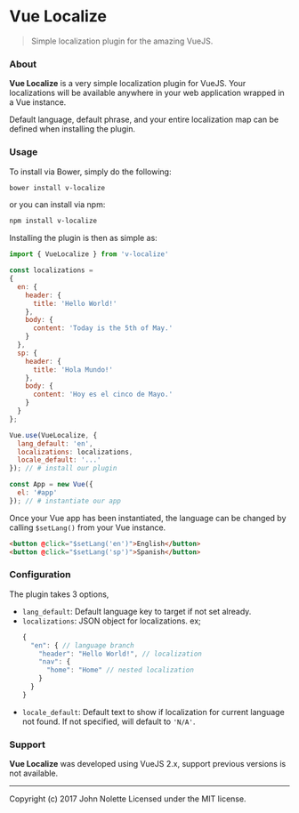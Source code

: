 # **Vue Localize**

> Simple localization plugin for the amazing VueJS.

### About

**Vue Localize** is a very simple localization plugin for VueJS. Your localizations will be available anywhere in your web application wrapped in a Vue instance.

Default language, default phrase, and your entire localization map can be defined when installing the plugin.

### Usage

To install via Bower, simply do the following:
```sh
bower install v-localize
```
or you can install via npm:
```sh
npm install v-localize
```
Installing the plugin is then as simple as:

```js
import { VueLocalize } from 'v-localize'

const localizations =
{
  en: {
    header: {
      title: 'Hello World!'
    },
    body: {
      content: 'Today is the 5th of May.'
    }
  },
  sp: {
    header: {
      title: 'Hola Mundo!'
    },
    body: {
      content: 'Hoy es el cinco de Mayo.'
    }
  }
};

Vue.use(VueLocalize, {
  lang_default: 'en',
  localizations: localizations,
  locale_default: '...'
}); // # install our plugin

const App = new Vue({
  el: '#app'
}); // # instantiate our app
```

Once your Vue app has been instantiated, the language can be changed by calling `$setLang()` from your Vue instance.

```html
<button @click="$setLang('en')">English</button>
<button @click="$setLang('sp')">Spanish</button>
```

### Configuration

The plugin takes 3 options,

- `lang_default`: Default language key to target if not set already.
- `localizations`: JSON object for localizations. ex;
   ```js
   {
     "en": { // language branch
       "header": "Hello World!", // localization
       "nav": {
         "home": "Home" // nested localization
       }
     }
   }
   ```
- `locale_default`: Default text to show if localization for current language not found. If not specified, will default to `'N/A'`.

### Support

**Vue Localize** was developed using VueJS 2.x, support previous versions is not available.

---
Copyright (c) 2017 John Nolette Licensed under the MIT license.
